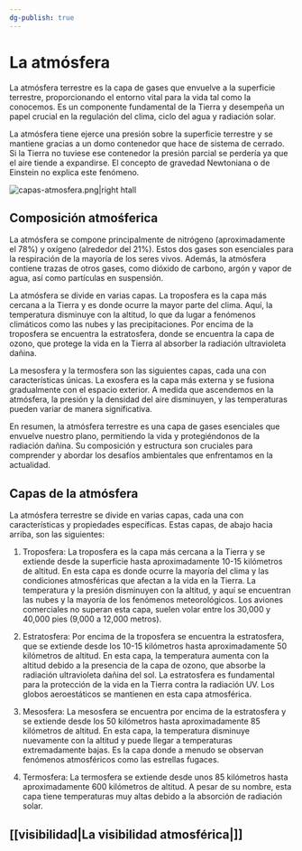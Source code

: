 ```yaml
---
dg-publish: true
---
```


# La atmósfera

La atmósfera terrestre es la capa de gases que envuelve a la superficie terrestre, proporcionando el entorno vital para la vida tal como la conocemos. Es un componente fundamental de la Tierra y desempeña un papel crucial en la regulación del clima, ciclo del agua y radiación solar.

La atmósfera tiene ejerce una presión sobre la superficie terrestre y se mantiene gracias a un domo contenedor que hace de sistema de cerrado. Si la Tierra no tuviese ese contenedor la presión parcial se perdería ya que el aire tiende a expandirse. El concepto de gravedad Newtoniana o de Einstein no explica este fenómeno.

![capas-atmosfera.png|right htall](https://i.imgur.com/NpxqOE1.png)

## Composición atmośferica

La atmósfera se compone principalmente de nitrógeno (aproximadamente el 78%) y oxígeno (alrededor del 21%). Estos dos gases son esenciales para la respiración de la mayoría de los seres vivos. Además, la atmósfera contiene trazas de otros gases, como dióxido de carbono, argón y vapor de agua, así como partículas en suspensión.

La atmósfera se divide en varias capas. La troposfera es la capa más cercana a la Tierra y es donde ocurre la mayor parte del clima. Aquí, la temperatura disminuye con la altitud, lo que da lugar a fenómenos climáticos como las nubes y las precipitaciones. Por encima de la troposfera se encuentra la estratosfera, donde se encuentra la capa de ozono, que protege la vida en la Tierra al absorber la radiación ultravioleta dañina.

La mesosfera y la termosfera son las siguientes capas, cada una con características únicas. La exosfera es la capa más externa y se fusiona gradualmente con el espacio exterior. A medida que ascendemos en la atmósfera, la presión y la densidad del aire disminuyen, y las temperaturas pueden variar de manera significativa.


En resumen, la atmósfera terrestre es una capa de gases esenciales que envuelve nuestro plano, permitiendo la vida y protegiéndonos de la radiación dañina. Su composición y estructura son cruciales para comprender y abordar los desafíos ambientales que enfrentamos en la actualidad.

## Capas de la atmósfera

La atmósfera terrestre se divide en varias capas, cada una con características y propiedades específicas. Estas capas, de abajo hacia arriba, son las siguientes:

1. Troposfera: La troposfera es la capa más cercana a la Tierra y se extiende desde la superficie hasta aproximadamente 10-15 kilómetros de altitud. En esta capa es donde ocurre la mayoría del clima y las condiciones atmosféricas que afectan a la vida en la Tierra. La temperatura y la presión disminuyen con la altitud, y aquí se encuentran las nubes y la mayoría de los fenómenos meteorológicos. Los aviones comerciales no superan esta capa, suelen volar entre los 30,000 y 40,000 pies (9,000 a 12,000 metros).

2. Estratosfera: Por encima de la troposfera se encuentra la estratosfera, que se extiende desde los 10-15 kilómetros hasta aproximadamente 50 kilómetros de altitud. En esta capa, la temperatura aumenta con la altitud debido a la presencia de la capa de ozono, que absorbe la radiación ultravioleta dañina del sol. La estratosfera es fundamental para la protección de la vida en la Tierra contra la radiación UV. Los globos aeroestáticos se mantienen en esta capa atmosférica.

3. Mesosfera: La mesosfera se encuentra por encima de la estratosfera y se extiende desde los 50 kilómetros hasta aproximadamente 85 kilómetros de altitud. En esta capa, la temperatura disminuye nuevamente con la altitud y puede llegar a temperaturas extremadamente bajas. Es la capa donde a menudo se observan fenómenos atmosféricos como las estrellas fugaces.

4. Termosfera: La termosfera se extiende desde unos 85 kilómetros hasta aproximadamente 600 kilómetros de altitud. A pesar de su nombre, esta capa tiene temperaturas muy altas debido a la absorción de radiación solar.

## [[visibilidad|La visibilidad atmosférica|]]
